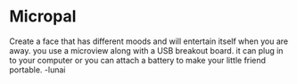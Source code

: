 # Micropal
Create a face that has different moods and will entertain itself when you are away. you use a microview along with a 
USB breakout board. it can plug in to your computer or you can attach a battery to make your little friend portable.
-lunai
